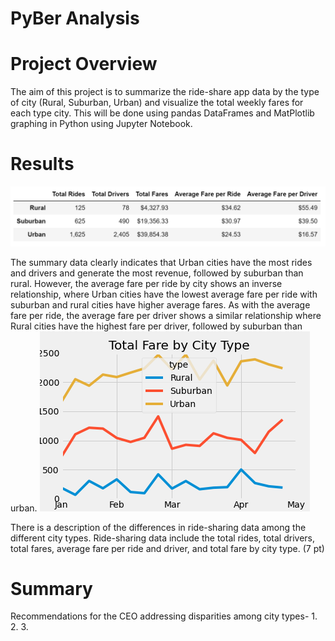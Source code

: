 # PyBer Analysis
# Project Overview
The aim of this project is to summarize the ride-share app data by the type of city (Rural, Suburban, Urban) and visualize the total weekly fares for each type city. This will be done using pandas DataFrames and MatPlotlib graphing in Python using Jupyter Notebook.
# Results
<img src="https://github.com/mayajaral/PyBer_Analysis/blob/main/Analysis/Pyber_Challenge_dataframe.PNG">

The summary data clearly indicates that Urban cities have the most rides and drivers and generate the most revenue, followed by suburban than rural. However, the average fare per ride by city shows an inverse relationship, where Urban cities have the lowest average fare per ride with suburban and rural cities have higher average fares. As with the average fare per ride, the average fare per driver shows a similar relationship where Rural cities have the highest fare per driver, followed by suburban than urban.
<img src="https://github.com/mayajaral/PyBer_Analysis/blob/main/Analysis/PyBer_fare_summary.png">

There is a description of the differences in ride-sharing data among the different city types. Ride-sharing data include the total rides, total drivers, total fares, average fare per ride and driver, and total fare by city type. (7 pt)
# Summary
Recommendations for the CEO addressing disparities among city types-
1.
2.
3.

